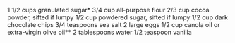 1 1/2 cups granulated sugar*
3/4 cup all-purpose flour
2/3 cup cocoa powder, sifted if lumpy
1/2 cup powdered sugar, sifted if lumpy
1/2 cup dark chocolate chips
3/4 teaspoons sea salt
2 large eggs
1/2 cup canola oil or extra-virgin olive oil**
2 tablespoons water
1/2 teaspoon vanilla